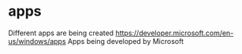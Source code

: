 # apps
Different apps are being created 
https://developer.microsoft.com/en-us/windows/apps Apps being developed by Microsoft
